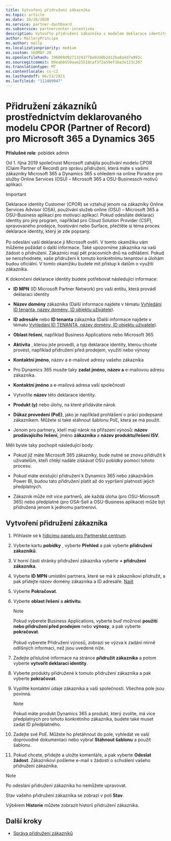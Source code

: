 ```yaml
---
title: Vytvoření přidružení zákazníka
ms.topic: article
ms.date: 10/28/2020
ms.service: partner-dashboard
ms.subservice: partnercenter-incentives
description: Vytvořte přidružení zákazníka s modelem deklarace identity Partner of Record (CPOR). Pomáhá spravovat prodej, použití, pobídky pro Microsoft 365 & zákazníky Dynamics 365.
author: MalloryPrincipe
ms.author: mallp
ms.localizationpriority: medium
ms.custom: SEOMAY.20
ms.openlocfilehash: 196009d9271324377be02d0b2d12ba8a4d7a993c
ms.sourcegitcommit: 09eabb559aae25518caf3f2a59ef16a3e123c207
ms.translationtype: MT
ms.contentlocale: cs-CZ
ms.lasthandoff: 06/23/2021
ms.locfileid: "112489947"
---
```

# <a name="customer-associations-via-the-claimed-partner-of-record-cpor-model-for-microsoft-365-and-dynamics-365"></a>Přidružení zákazníků prostřednictvím deklarovaného modelu CPOR (Partner of Record) pro Microsoft 365 a Dynamics 365


**Příslušné role**: pobídek admin

Od 1. října 2019 společnost Microsoft zahájila používání modelu CPOR (Claim Partner of Record) pro správu přidružení, která máte s vašimi zákazníky Microsoft 365 a Dynamics 365 s ohledem na online Poradce pro služby Online Services (OSU) – Microsoft 365 a OSU-Businessch motivů aplikací.

>[!Important]
> Deklarace identity Customer (CPOR) se vztahují jenom na zákazníky Online Services Advisor (OSA), používání služeb online (OSU) – Microsoft 365 a OSU-Business aplikací pro motivaci aplikací. Pokud odesíláte deklaraci identity pro jiný program, například pro Cloud Solution Provider (CSP), spravovaného prodejce, hostování nebo Surface, přečtěte si téma proces deklarace identity, který je zde popsaný. <br><br>Po odeslání vaší deklarace ji Microsoft ověří. V tomto okamžiku vám můžeme požádat o další informace. Také upozorníme zákazníka na vaši žádost o přidružení. Zákazníci mají pět pracovních dnů na odhlášení. Pokud se nerozhodnete, vaše přidružení k tomuto konkrétnímu tenantovi a úlohám budou oficiální. V tomto okamžiku budete mít přístup k datům o využití zákazníka. 

K dokončení deklarace identity budete potřebovat následující informace:

- **ID MPN** (ID Microsoft Partner Network) pro vaši entitu, která provádí deklaraci identity

- **Název domény** zákazníka (Další informace najdete v tématu [Vyhledání ID tenanta, název domény, ID objektu uživatele](find-ids-and-domain-names.md)).

- **ID adresáře** nebo **ID tenanta** zákazníka (Další informace najdete v tématu [Vyhledání ID TENANTA, název domény, ID objektu uživatele](find-ids-and-domain-names.md)).

- **Oblast řešení**, například Business Applications nebo Microsoft 365

- **Aktivita** , kterou jste provedli, a typ deklarace identity, kterou chcete provést, například přidružení před prodejem, využití nebo výnosy

- **Kontaktní jméno**, název a e-mailové adresy vašeho zákazníka

- Pro Dynamics 365 musíte taky **zadat jméno, název a** e-mailovou adresu zákazníka.

- **Kontaktní jméno** a e-mailová adresa vaší společnosti

- Vytvoříte **název** této deklarace identity.

- **Produkt (y)** nebo úlohy, na které přidáváte nárok

- **Důkaz provedení (PoE)**, jako je například prohlášení o práci podepsané zákazníkem. Můžete si také stáhnout šablonu PoE, která se má použít.

- Jenom pro partnery, kteří mají nárok na přiřazení výnosů: **název prodávajícího řešení**, jméno **zákazníka** a **název produktu/řešení ISV**. 

Měli byste taky pochopit následující body:

- Pokud již máte Microsoft 365 zákazníky, bude nutné se znovu přidružit k uživatelům, kteří chtějí nadále získávat OSU pobídky pomocí tohoto procesu.

- Pokud máte existující přidružení k Dynamics 365 nebo zákazníkům Power BI, budou tato přidružení platit až do vypršení platnosti jejich předplatných.

- Zákazník může mít více partnerů, ale každá úloha (pro OSU-Microsoft 365) nebo předplatné (pro OSA-Sell a OSU-Business aplikace) může být přidružená jenom k jednomu partnerovi.

## <a name="create-a-customer-association"></a>Vytvoření přidružení zákazníka

1. Přihlaste se k [řídicímu panelu pro Partnerské centrum](https://partner.microsoft.com/dashboard/).

2. Vyberte kartu **pobídky** , vyberte **Přehled** a pak vyberte **přidružení zákazníků**.

3. V horní části stránky přidružení zákazníka vyberte **+ přidružení zákazníka**.

4. Vyberte **ID MPN** umístění partnera, které se má k zákazníkovi přidružit, a pak přidejte název domény zákazníka a ID adresáře. [Najít](find-ids-and-domain-names.md)

5. Vyberte **Pokračovat**.

6. Vyberte **oblast řešení** a **aktivitu**. 

   >[!Note]
   >
   >Pokud vyberete Business Applications, vyberte buď možnost **použití nebo přidružení před prodejem** nebo **výnosy**, a pak vyberte **pokračovat**. 
   <br><br>Pokud vyberete Přidružení výnosů, zobrazí se výzva k zadání mírně odlišných informací, než jsou uvedené níže.

7. Zadejte příslušné informace na stránce **přidružit zákazníka** a potom vyberte **vytvořit deklaraci identity**.

8. Vyberte produkty přidružené k tomuto přidružení zákazníka a pak vyberte **pokračovat**.

9. Vyplňte kontaktní údaje zákazníka a vaší společnosti. Všechna pole jsou povinná. 

   >[!NOTE]
   >Pokud máte produkt Dynamics 365 a produkt, který zvolíte, má více předplatných pro tohoto konkrétního zákazníka, budete také muset zadat ID předplatného.

10. Zadejte své PoE. Můžete ho přetáhnout do pole, vyhledat ve vaší doprovodné dokumentaci nebo vybrat **Stáhnout šablonu** a použít šablonu. 

11. Pokud chcete, přidejte a uložte komentáře, a pak vyberte **Odeslat žádost**. Zákazníkovi pošleme e-mail s žádostí o schválení vašeho přidružení zákazníka.

   >[!NOTE]
   >Po odeslání přidružení zákazníka ho nemůžete upravovat.

Stav vašeho přidružení zákazníka se zobrazí v poli **Stav**.

Výběrem **Historie** můžete zobrazit historii přidružení zákazníka.

## <a name="next-steps"></a>Další kroky

- [Správa přidružení zákazníků](incentives-manage-customer-associations.md)
